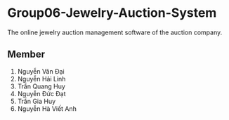 # Group06-Jewelry-Auction-System
The online jewelry auction management software of the auction company.
## Member
1. Nguyễn Văn Đại
2. Nguyễn Hải Linh
3. Trần Quang Huy
4. Nguyễn Đức Đạt
5. Trần Gia Huy
6. Nguyễn Hà Viết Anh

